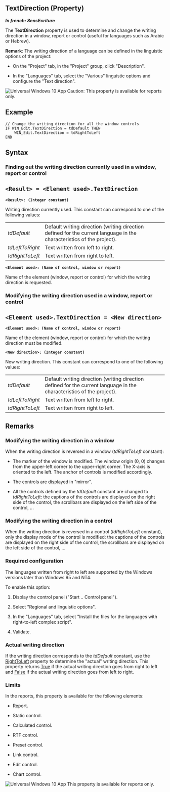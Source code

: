 


## TextDirection (Property)

***In french: SensEcriture***
	



<a name="XUse"></a>
<a name="Use"></a>
<a name="description"></a>
The **TextDirection** property is used to determine and change the writing direction in a window, report or control (useful for languages such as Arabic or Hebrew).

**Remark**: The writing direction of a language can be defined in the linguistic options of the project: 

- On the "Project" tab, in the "Project" group, click "Description".

- In the "Languages" tab, select the "Various" linguistic options and configure the "Text direction".




![Universal Windows 10 App](https://doc.pcsoft.fr/ext/images/us/UNIVERSALAPP.png) Caution: This property is available for reports only.




<a name="Example1"></a>
<a name="sample_code"></a>

## Example


```wl
// Change the writing direction for all the window controls
IF WIN_Edit.TextDirection = tdDefault THEN
	WIN_Edit.TextDirection = tdRightToLeft
END
```

<a name="XSYNTAX"></a>
<a name="SYNTAX1"></a>

## Syntax

### Finding out the writing direction currently used in a window, report or control

`<Result> = <Element used>.TextDirection`
---

**`<Result>: (Integer constant)`**

Writing direction currently used. This constant can correspond to one of the following values: 


|   |   |
| --- | --- |
| *tdDefault* | Default writing direction (writing direction defined for the current language in the characteristics of the project). |
| *tdLeftToRight* | Text written from left to right. |
| *tdRightToLeft* | Text written from right to left. |



**`<Element used>: (Name of control, window or report)`**

Name of the element (window, report or control) for which the writing direction is requested.  


<a name="SYNTAX2"></a>

### Modifying the writing direction used in a window, report or control

`<Element used>.TextDirection = <New direction>`
---

**`<Element used>: (Name of control, window or report)`**

Name of the element (window, report or control) for which the writing direction must be modified.

**`<New direction>: (Integer constant)`**

New writing direction. This constant can correspond to one of the following values: 


|   |   |
| --- | --- |
| *tdDefault* | Default writing direction (writing direction defined for the current language in the characteristics of the project). |
| *tdLeftToRight* | Text written from left to right. |
| *tdRightToLeft* | Text written from right to left. |





<a name="NOTE0"></a>
<a name="NOTE0_1"></a>

## Remarks


### Modifying the writing direction in a window
<a name="modifying_the_writing_direction_window_ELTPARAGRAPHE000103"></a>

When the writing direction is reversed in a window (*tdRightToLeft* constant):

- The marker of the window is modified. The window origin (0, 0) changes from the upper-left corner to the upper-right corner. The X-axis is oriented to the left. The anchor of controls is modified accordingly.

- The controls are displayed in "mirror".

- All the controls defined by the *tdDefault* constant are changed to *tdRightToLeft*: the captions of the controls are displayed on the right side of the control, the scrollbars are displayed on the left side of the control, ...



<a name="NOTE0_2"></a>


### Modifying the writing direction in a control
<a name="modifying_the_writing_direction_control_ELTPARAGRAPHE000114"></a>

When the writing direction is reversed in a control (*tdRightToLeft* constant), only the display mode of the control is modified: the captions of the controls are displayed on the right side of the control, the scrollbars are displayed on the left side of the control, ...
<a name="NOTE0_3"></a>


### Required configuration
<a name="required_configuration_ELTPARAGRAPHE000121"></a>

The languages written from right to left are supported by the Windows versions later than Windows 95 and NT4.

To enable this option: 

1. Display the control panel ("Start .. Control panel").

2. Select "Regional and linguistic options".

3. In the "Languages" tab, select "Install the files for the languages with right-to-left complex script".

4. Validate.



<a name="NOTE0_4"></a>


### Actual writing direction
<a name="actual_writing_direction_ELTPARAGRAPHE000135"></a>

If the writing direction corresponds to the *tdDefault* constant, use the [RightToLeft](../Proprietes/1000017228.md) property to determine the "actual" writing direction. This property returns <u><u><u><u>True</u></u></u></u> if the actual writing direction goes from right to left and <u><u><u><u>False</u></u></u></u> if the actual writing direction goes from left to right.
<a name="NOTE0_5"></a>


### Limits
<a name="limits_ELTPARAGRAPHE000153"></a>

In the reports, this property is available for the following elements:

- Report.

- Static control.

- Calculated control.

- RTF control.

- Preset control.

- Link control.

- Edit control.

- Chart control.


![Universal Windows 10 App](https://doc.pcsoft.fr/ext/images/us/UNIVERSALAPP.png) This property is available for reports only.


